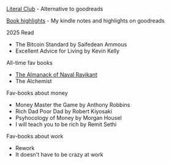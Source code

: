 
[Literal Club](https://literal.club/iosipratama) - Alternative to goodreads

[Book highlights](https://www.goodreads.com/notes/152145572-iosi-pratama) - My kindle notes and highlights on goodreads

2025 Read
- The Bitcoin Standard by Saifedean Ammous
- Excellent Advice for Living by Kevin Kelly



All-time fav books
- [The Almanack of Naval Ravikant](https://www.navalmanack.com/)
- The Alchemist

Fav-books about money 
- Money Master the Game by Anthony Robbins
- Rich Dad Poor Dad by Robert Kiyosaki
- Psyhocology of Money by Morgan Housel
- I will teach you to be rich by Remit Sethi

Fav-books about work  
- Rework
- It doesn't have to be crazy at work
